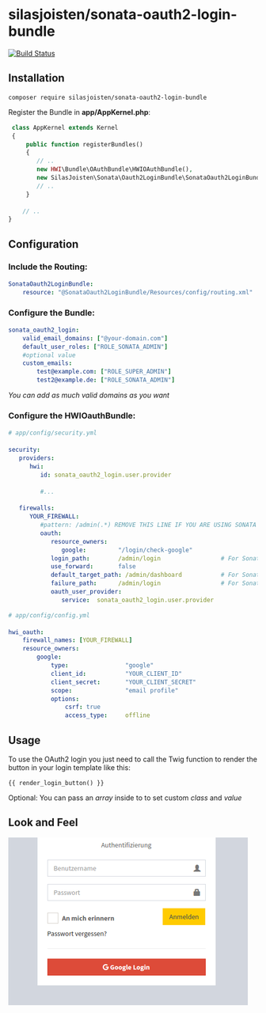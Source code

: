 # silasjoisten/sonata-oauth2-login-bundle 

 [![Build Status](https://travis-ci.org/silasjoisten/sonata-oauth2-login-bundle.svg?branch=master)](https://travis-ci.org/silasjoisten/sonata-oauth2-login-bundle)

## Installation

```console
composer require silasjoisten/sonata-oauth2-login-bundle
```

Register the Bundle in **app/AppKernel.php**:
```php
 class AppKernel extends Kernel
 {
     public function registerBundles()
     {
        // ..
        new HWI\Bundle\OAuthBundle\HWIOAuthBundle(),
        new SilasJoisten\Sonata\Oauth2LoginBundle\SonataOauth2LoginBundle(),
        // ..
     }

    // ..
}
```

## Configuration

### Include the Routing:
```yml
SonataOauth2LoginBundle:
    resource: "@SonataOauth2LoginBundle/Resources/config/routing.xml"
```

### Configure the Bundle:
```yml
sonata_oauth2_login:
    valid_email_domains: ["@your-domain.com"]
    default_user_roles: ["ROLE_SONATA_ADMIN"]
    #optional value
    custom_emails: 
        test@example.com: ["ROLE_SUPER_ADMIN"]
        test2@example.de: ["ROLE_SONATA_ADMIN"]
```

_You can add as much valid domains as you want_

### Configure the HWIOauthBundle:

```yml
# app/config/security.yml

security:
   providers:
      hwi:
         id: sonata_oauth2_login.user.provider

         #...

   firewalls:
      YOUR_FIREWALL:
         #pattern: /admin(.*) REMOVE THIS LINE IF YOU ARE USING SONATA ADMIN
         oauth:
            resource_owners:
               google:         "/login/check-google"
            login_path:        /admin/login                 # For Sonata Admin
            use_forward:       false
            default_target_path: /admin/dashboard           # For Sonata Admin
            failure_path:      /admin/login                 # For Sonata Admin
            oauth_user_provider:
               service:  sonata_oauth2_login.user.provider
```

```yml
# app/config/config.yml

hwi_oauth:
    firewall_names: [YOUR_FIREWALL]
    resource_owners:
        google:
            type:                "google"
            client_id:           "YOUR_CLIENT_ID"
            client_secret:       "YOUR_CLIENT_SECRET"
            scope:               "email profile"
            options:
                csrf: true
                access_type:     offline
```

## Usage

To use the OAuth2 login you just need to call the Twig function to render the button in your login template like this:


```twig
{{ render_login_button() }}
```

Optional: You can pass an *array* inside to to set custom *class* and *value*

## Look and Feel

![Look and Feel](screenshot.png)

